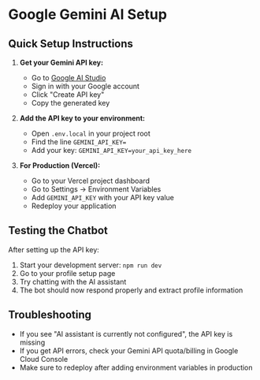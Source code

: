 # Google Gemini AI Setup

## Quick Setup Instructions

1. **Get your Gemini API key:**
   - Go to [Google AI Studio](https://makersuite.google.com/app/apikey)
   - Sign in with your Google account
   - Click "Create API key"
   - Copy the generated key

2. **Add the API key to your environment:**
   - Open `.env.local` in your project root
   - Find the line `GEMINI_API_KEY=`
   - Add your key: `GEMINI_API_KEY=your_api_key_here`

3. **For Production (Vercel):**
   - Go to your Vercel project dashboard
   - Go to Settings → Environment Variables
   - Add `GEMINI_API_KEY` with your API key value
   - Redeploy your application

## Testing the Chatbot

After setting up the API key:
1. Start your development server: `npm run dev`
2. Go to your profile setup page
3. Try chatting with the AI assistant
4. The bot should now respond properly and extract profile information

## Troubleshooting

- If you see "AI assistant is currently not configured", the API key is missing
- If you get API errors, check your Gemini API quota/billing in Google Cloud Console
- Make sure to redeploy after adding environment variables in production
